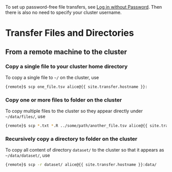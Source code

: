 <div class="alert alert-info" role="alert">
To set up password-free file transfers, see <a href="{{ '/howto/log-in-without-pwd.html' | relative_url }}">Log in without Password</a>.  Then there is also no need to specify your cluster username.
</div>


# Transfer Files and Directories

## From a remote machine to the cluster

### Copy a single file to your cluster home directory

To copy a single file to `~/` on the cluster, use
```sh
{remote}$ scp one_file.tsv alice@{{ site.transfer.hostname }}:
```

### Copy one or more files to folder on the cluster

To copy multiple files to the cluster so they appear directly under `~/data/files/`, use
```sh
{remote}$ scp *.txt *.R ../some/path/another_file.tsv alice@{{ site.transfer.hostname }}:data/files/
```

### Recursively copy a directory to folder on the cluster

To copy all content of directory `dataset/` to the cluster so that it appears as `~/data/dataset/`, use
```sh
{remote}$ scp -r dataset/ alice@{{ site.transfer.hostname }}:data/
```
